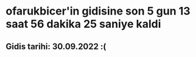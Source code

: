 # ofarukbicer'in gidisine son 5 gun 13 saat 56 dakika 25 saniye kaldi

## Gidis tarihi: 30.09.2022 :(
